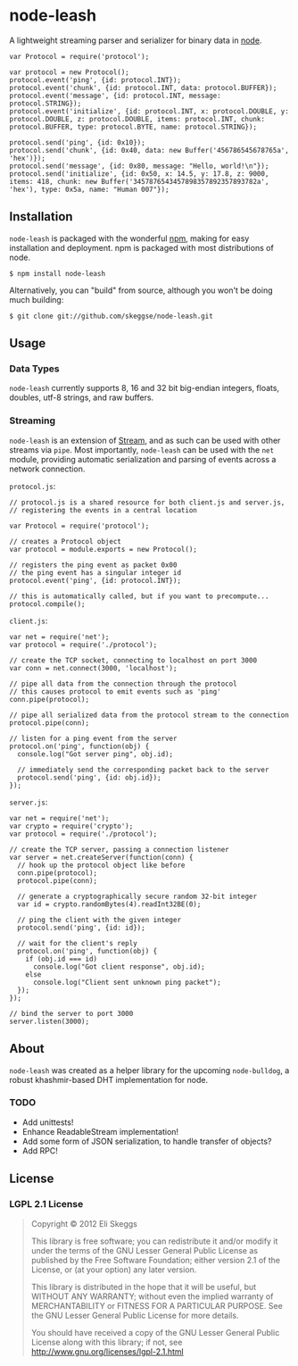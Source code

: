 node-leash
==========

A lightweight streaming parser and serializer for binary data in [node](http://nodejs.org).

```
var Protocol = require('protocol');

var protocol = new Protocol();
protocol.event('ping', {id: protocol.INT});
protocol.event('chunk', {id: protocol.INT, data: protocol.BUFFER});
protocol.event('message', {id: protocol.INT, message: protocol.STRING});
protocol.event('initialize', {id: protocol.INT, x: protocol.DOUBLE, y: protocol.DOUBLE, z: protocol.DOUBLE, items: protocol.INT, chunk: protocol.BUFFER, type: protocol.BYTE, name: protocol.STRING});

protocol.send('ping', {id: 0x10});
protocol.send('chunk', {id: 0x40, data: new Buffer('456786545678765a', 'hex')});
protocol.send('message', {id: 0x80, message: "Hello, world!\n"});
protocol.send('initialize', {id: 0x50, x: 14.5, y: 17.8, z: 9000, items: 418, chunk: new Buffer('3457876543457898357892357893782a', 'hex'), type: 0x5a, name: "Human 007"});
```

## Installation

`node-leash` is packaged with the wonderful [npm](http://npmjs.org), making for easy installation and deployment.  npm is packaged with most distributions of node.

    $ npm install node-leash

Alternatively, you can "build" from source, although you won't be doing much building:

    $ git clone git://github.com/skeggse/node-leash.git

## Usage

### Data Types

`node-leash` currently supports 8, 16 and 32 bit big-endian integers, floats, doubles, utf-8 strings, and raw buffers.

### Streaming

`node-leash` is an extension of [Stream](http://nodejs.org/api/stream.html), and as such can be used with other streams via `pipe`.  Most importantly, `node-leash` can be used with the `net` module, providing automatic serialization and parsing of events across a network connection.

`protocol.js`:

```
// protocol.js is a shared resource for both client.js and server.js,
// registering the events in a central location

var Protocol = require('protocol');

// creates a Protocol object
var protocol = module.exports = new Protocol();

// registers the ping event as packet 0x00
// the ping event has a singular integer id
protocol.event('ping', {id: protocol.INT});

// this is automatically called, but if you want to precompute...
protocol.compile();
```

`client.js`:

```
var net = require('net');
var protocol = require('./protocol');

// create the TCP socket, connecting to localhost on port 3000
var conn = net.connect(3000, 'localhost');

// pipe all data from the connection through the protocol
// this causes protocol to emit events such as 'ping'
conn.pipe(protocol);

// pipe all serialized data from the protocol stream to the connection
protocol.pipe(conn);

// listen for a ping event from the server
protocol.on('ping', function(obj) {
  console.log("Got server ping", obj.id);
  
  // immediately send the corresponding packet back to the server
  protocol.send('ping', {id: obj.id});
});
```

`server.js`:

```
var net = require('net');
var crypto = require('crypto');
var protocol = require('./protocol');

// create the TCP server, passing a connection listener
var server = net.createServer(function(conn) {
  // hook up the protocol object like before
  conn.pipe(protocol);
  protocol.pipe(conn);
  
  // generate a cryptographically secure random 32-bit integer
  var id = crypto.randomBytes(4).readInt32BE(0);
  
  // ping the client with the given integer
  protocol.send('ping', {id: id});
  
  // wait for the client's reply
  protocol.on('ping', function(obj) {
    if (obj.id === id)
      console.log("Got client response", obj.id);
    else
      console.log("Client sent unknown ping packet");
  });
});

// bind the server to port 3000
server.listen(3000);
```

## About

`node-leash` was created as a helper library for the upcoming `node-bulldog`, a robust khashmir-based DHT implementation for node.

### TODO

- Add unittests!
- Enhance ReadableStream implementation!
- Add some form of JSON serialization, to handle transfer of objects?
- Add RPC!

## License

### LGPL 2.1 License

> Copyright &copy; 2012 Eli Skeggs
> 
> This library is free software; you can redistribute it and/or
> modify it under the terms of the GNU Lesser General Public
> License as published by the Free Software Foundation; either
> version 2.1 of the License, or (at your option) any later version.
> 
> This library is distributed in the hope that it will be useful,
> but WITHOUT ANY WARRANTY; without even the implied warranty of
> MERCHANTABILITY or FITNESS FOR A PARTICULAR PURPOSE.  See the GNU
> Lesser General Public License for more details.
> 
> You should have received a copy of the GNU Lesser General Public
> License along with this library; if not, see
> http://www.gnu.org/licenses/lgpl-2.1.html
